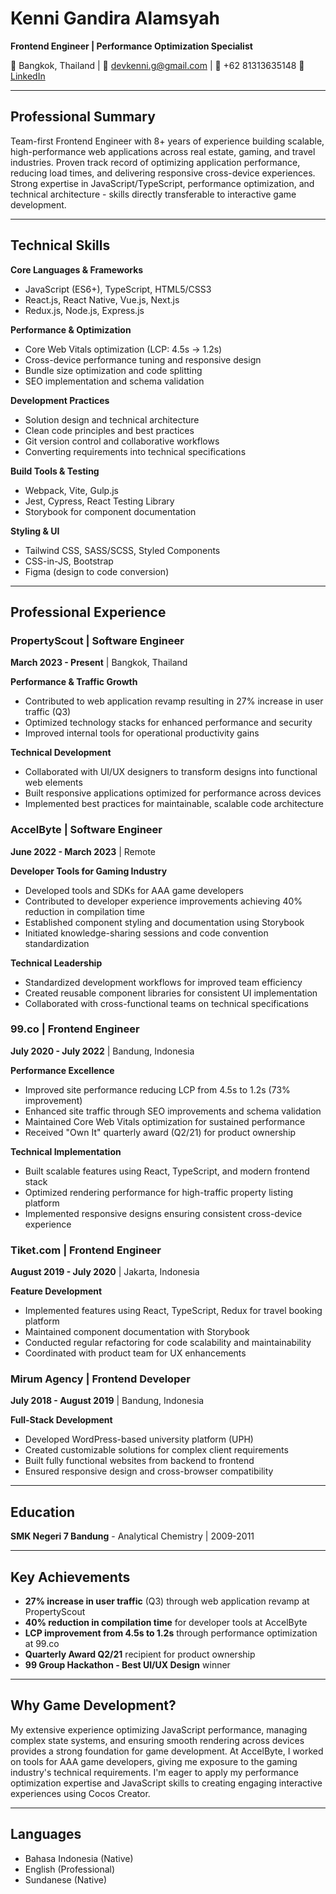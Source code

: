 # Kenni Gandira Alamsyah
**Frontend Engineer | Performance Optimization Specialist**

📍 Bangkok, Thailand | 📧 devkenni.g@gmail.com | 📱 +62 81313635148
🔗 [LinkedIn](https://www.linkedin.com/in/kenni-g-alamsyah)

---

## Professional Summary

Team-first Frontend Engineer with 8+ years of experience building scalable, high-performance web applications across real estate, gaming, and travel industries. Proven track record of optimizing application performance, reducing load times, and delivering responsive cross-device experiences. Strong expertise in JavaScript/TypeScript, performance optimization, and technical architecture - skills directly transferable to interactive game development.

---

## Technical Skills

**Core Languages & Frameworks**
- JavaScript (ES6+), TypeScript, HTML5/CSS3
- React.js, React Native, Vue.js, Next.js
- Redux.js, Node.js, Express.js

**Performance & Optimization**
- Core Web Vitals optimization (LCP: 4.5s → 1.2s)
- Cross-device performance tuning and responsive design
- Bundle size optimization and code splitting
- SEO implementation and schema validation

**Development Practices**
- Solution design and technical architecture
- Clean code principles and best practices
- Git version control and collaborative workflows
- Converting requirements into technical specifications

**Build Tools & Testing**
- Webpack, Vite, Gulp.js
- Jest, Cypress, React Testing Library
- Storybook for component documentation

**Styling & UI**
- Tailwind CSS, SASS/SCSS, Styled Components
- CSS-in-JS, Bootstrap
- Figma (design to code conversion)

---

## Professional Experience

### PropertyScout | Software Engineer
**March 2023 - Present** | Bangkok, Thailand

**Performance & Traffic Growth**
- Contributed to web application revamp resulting in 27% increase in user traffic (Q3)
- Optimized technology stacks for enhanced performance and security
- Improved internal tools for operational productivity gains

**Technical Development**
- Collaborated with UI/UX designers to transform designs into functional web elements
- Built responsive applications optimized for performance across devices
- Implemented best practices for maintainable, scalable code architecture

### AccelByte | Software Engineer
**June 2022 - March 2023** | Remote

**Developer Tools for Gaming Industry**
- Developed tools and SDKs for AAA game developers
- Contributed to developer experience improvements achieving 40% reduction in compilation time
- Established component styling and documentation using Storybook
- Initiated knowledge-sharing sessions and code convention standardization

**Technical Leadership**
- Standardized development workflows for improved team efficiency
- Created reusable component libraries for consistent UI implementation
- Collaborated with cross-functional teams on technical specifications

### 99.co | Frontend Engineer
**July 2020 - July 2022** | Bandung, Indonesia

**Performance Excellence**
- Improved site performance reducing LCP from 4.5s to 1.2s (73% improvement)
- Enhanced site traffic through SEO improvements and schema validation
- Maintained Core Web Vitals optimization for sustained performance
- Received "Own It" quarterly award (Q2/21) for product ownership

**Technical Implementation**
- Built scalable features using React, TypeScript, and modern frontend stack
- Optimized rendering performance for high-traffic property listing platform
- Implemented responsive designs ensuring consistent cross-device experience

### Tiket.com | Frontend Engineer
**August 2019 - July 2020** | Jakarta, Indonesia

**Feature Development**
- Implemented features using React, TypeScript, Redux for travel booking platform
- Maintained component documentation with Storybook
- Conducted regular refactoring for code scalability and maintainability
- Coordinated with product team for UX enhancements

### Mirum Agency | Frontend Developer
**July 2018 - August 2019** | Bandung, Indonesia

**Full-Stack Development**
- Developed WordPress-based university platform (UPH)
- Created customizable solutions for complex client requirements
- Built fully functional websites from backend to frontend
- Ensured responsive design and cross-browser compatibility

---

## Education

**SMK Negeri 7 Bandung** - Analytical Chemistry | 2009-2011

---

## Key Achievements

- **27% increase in user traffic** (Q3) through web application revamp at PropertyScout
- **40% reduction in compilation time** for developer tools at AccelByte
- **LCP improvement from 4.5s to 1.2s** through performance optimization at 99.co
- **Quarterly Award Q2/21** recipient for product ownership
- **99 Group Hackathon - Best UI/UX Design** winner

---

## Why Game Development?

My extensive experience optimizing JavaScript performance, managing complex state systems, and ensuring smooth rendering across devices provides a strong foundation for game development. At AccelByte, I worked on tools for AAA game developers, giving me exposure to the gaming industry's technical requirements. I'm eager to apply my performance optimization expertise and JavaScript skills to creating engaging interactive experiences using Cocos Creator.

---

## Languages

- Bahasa Indonesia (Native)
- English (Professional)
- Sundanese (Native)
